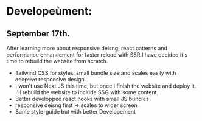 # Developeùment: 

## September 17th.

After learning more about responsive deisng, react patterns and performance enhancement for faster reload with SSR.I have decided it's time to rebuild the website from scratch.

- Tailwind CSS for styles: small bundle size and scales easily with ~~adaptive~~ responsive design.
- I won't use Next.JS this time, but once I finish the website and deploy it. I'll rebuild the website to include SSG with some content.
- Better developped react hooks with small JS bundles
- responsive deisng first -> scales to wider screen
- Same style-guide but with better Developement